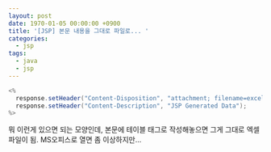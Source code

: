 ```yaml
---
layout: post
date: 1970-01-05 00:00:00 +0900
title: '[JSP] 본문 내용을 그대로 파일로... '
categories:
  - jsp
tags:
  - java
  - jsp
---
```


```java
<%
  response.setHeader("Content-Disposition", "attachment; filename=excel.xls");
  response.setHeader("Content-Description", "JSP Generated Data");
%>
```

뭐 이런게 있으면 되는 모양인데, 본문에 테이블 태그로 작성해놓으면 그게 그대로 엑셀 파일이 됨. MS오피스로 열면 좀 이상하지만...

